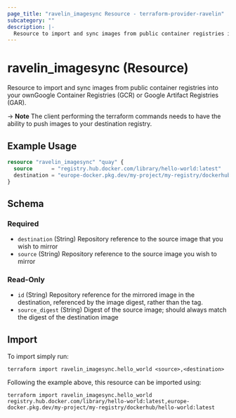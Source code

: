 ```yaml
---
page_title: "ravelin_imagesync Resource - terraform-provider-ravelin"
subcategory: ""
description: |-
  Resource to import and sync images from public container registries into your ownGoogle Container Registries (GCR) or Google Artifact Registries (GAR).
---
```


# ravelin_imagesync (Resource)

Resource to import and sync images from public container registries into your ownGoogle Container Registries (GCR) or Google Artifact Registries (GAR).

-> **Note** The client performing the terraform commands needs to have the
ability to push images to your destination registry.

## Example Usage

```terraform
resource "ravelin_imagesync" "quay" {
  source      = "registry.hub.docker.com/library/hello-world:latest"
  destination = "europe-docker.pkg.dev/my-project/my-registry/dockerhub/hello-world:latest"
}
```

<!-- schema generated by tfplugindocs -->

## Schema

### Required

- `destination` (String) Repository reference to the source image that you wish to mirror
- `source` (String) Repository reference to the source image you wish to mirror

### Read-Only

- `id` (String) Repository reference for the mirrored image in the destination, referenced by the image digest, rather than the tag.
- `source_digest` (String) Digest of the source image; should always match the digest of the destination image

## Import

To import simply run:

```shell
terraform import ravelin_imagesync.hello_world <source>,<destination>
```

Following the example above, this resource can be imported using:

```shell
terraform import ravelin_imagesync.hello_world registry.hub.docker.com/library/hello-world:latest,europe-docker.pkg.dev/my-project/my-registry/dockerhub/hello-world:latest
```
